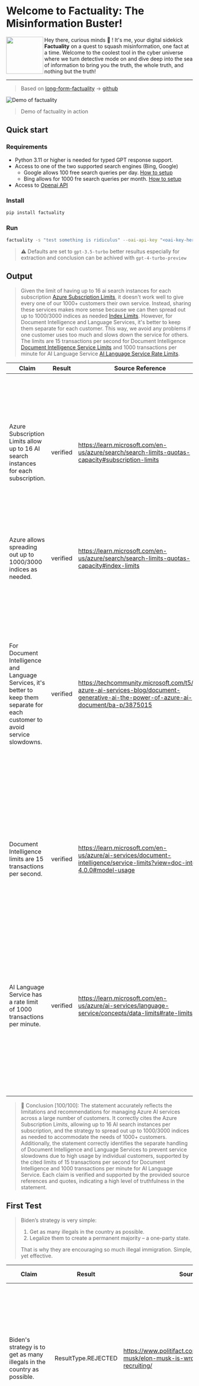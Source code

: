 # Welcome to Factuality: The Misinformation Buster!

<img align="left" width="100" height="100" src="./assets/factuality.png">

 Hey there, curious minds 👋 ! It's me, your digital sidekick **Factuality** on a quest to squash misinformation, one fact at a time. Welcome to the coolest tool in the cyber universe where we turn detective mode on and dive deep into the sea of information to bring you the truth, the whole truth, and nothing but the truth!

---

> Based on [long-form-factuality](https://arxiv.org/abs/2403.18802) ->
> [github](https://github.com/google-deepmind/long-form-factuality)

![Demo of factuality](./examples/demo.svg) 

> Demo of factuality in action

## Quick start

### Requirements

- Python 3.11 or higher is needed for typed GPT response support.
- Access to one of the two supported search engines (Bing, Google)
  - Google allows 100 free search queries per day. [How to setup](https://developers.google.com/custom-search/v1/overview)
  - Bing allows for 1000 fre search queries per month. [How to
    setup](https://learn.microsoft.com/en-us/bing/search-apis/bing-web-search/create-bing-search-service-resource)
- Access to [Openai API](https://openai.com/blog/openai-api)

### Install

```bash
pip install factuality
```

### Run

```bash
factuality -s "test something is ridiculus" --oai-api-key "<oai-key-here>" --bing-search-v7-subscription-key "<bing-search-key-here>"
```

> ⚠️ Defaults are set to `gpt-3.5-turbo` better resultus especially for extraction and conclusion can be achived with `gpt-4-turbo-preview`

## Output

> Given the limit of having up to 16 ai search instances for each subscription [Azure Subscription
> Limits](https://learn.microsoft.com/en-us/azure/search/search-limits-quotas-capacity#subscription-limits), it doesn't work well
> to give every one of our 1000+ customers their own service. Instead, sharing these services makes more sense because
> we can then spread out up to 1000/3000 indices as needed [Index
> Limits](https://learn.microsoft.com/en-us/azure/search/search-limits-quotas-capacity#index-limits). However, for Document
> Intelligence and Language Services, it's better to keep them separate for each customer. This way, we avoid any problems if one
> customer uses too much and slows down the service for others. The limits are 15 transactions per second for Document
> Intelligence [Document Intelligence Service
> Limits](https://learn.microsoft.com/en-us/azure/ai-services/document-intelligence/service-limits?view=doc-intel-4.0.0#model-usage)
> and 1000 transactions per minute for AI Language Service [AI Language Service Rate
> Limits](https://learn.microsoft.com/en-us/azure/ai-services/language-service/concepts/data-limits#rate-limits).

|                                                             Claim                                                              | Result |                                                         Source Reference                                                          |                                                                                                                                                                     Source Quote                                                                                                                                                                     |
|--------------------------------------------------------------------------------------------------------------------------------|--------|-----------------------------------------------------------------------------------------------------------------------------------|------------------------------------------------------------------------------------------------------------------------------------------------------------------------------------------------------------------------------------------------------------------------------------------------------------------------------------------------------|
|Azure Subscription Limits allow up to 16 AI search instances for each subscription.                                             |verified|https://learn.microsoft.com/en-us/azure/search/search-limits-quotas-capacity#subscription-limits                                   |You can create multiple billable search services (Basic and higher), up to the maximum number of services allowed at each tier. For example, you could create up to 16 services at the Basic tier and another 16 services at the S1 tier within the same subscription.                                                                                |
|Azure allows spreading out up to 1000/3000 indices as needed.                                                                   |verified|https://learn.microsoft.com/en-us/azure/search/search-limits-quotas-capacity#index-limits                                          |Maximum indexes 3 5 or 15 50 200 200 1000 per partition or 3000 per service 10 10                                                                                                                                                                                                                                                                     |
|For Document Intelligence and Language Services, it's better to keep them separate for each customer to avoid service slowdowns.|verified|https://techcommunity.microsoft.com/t5/ai-azure-ai-services-blog/document-generative-ai-the-power-of-azure-ai-document/ba-p/3875015|Varying Document Formats: Document Types: Diverse document types, such as scanned PDFs, digitized PDFs, images, and office documents, present unique challenges due to their different formats. Extracting information from each type requires specialized techniques and tools to handle the variations in data structure and content representation.|
|Document Intelligence limits are 15 transactions per second.                                                                    |verified|https://learn.microsoft.com/en-us/azure/ai-services/document-intelligence/service-limits?view=doc-intel-4.0.0#model-usage          |By default the number of transactions per second is limited to 15 transactions per second for a Document Intelligence resource. For the Standard pricing tier, this amount can be increased.                                                                                                                                                          |
|AI Language Service has a rate limit of 1000 transactions per minute.                                                           |verified|https://learn.microsoft.com/en-us/azure/ai-services/language-service/concepts/data-limits#rate-limits                              |Your rate limit varies with your pricing tier. These limits are the same for both versions of the API. These rate limits don't apply to the Text Analytics for health container, which doesn't have a set rate limit. Tier Requests per second Requests per minute S / Multi-service 1000 1000 S0 / F0 100 300                                        |


> 🤖 Conclusion [100/100]: The statement accurately reflects the limitations and recommendations for managing Azure AI services across a large number of customers. It correctly cites the Azure Subscription Limits, allowing up to 16 AI search instances per subscription, and the strategy to spread out up to 1000/3000 indices as needed to accommodate the needs of 1000+ customers. Additionally, the statement correctly identifies the separate handling of Document Intelligence and Language Services to prevent service slowdowns due to high usage by individual customers, supported by the cited limits of 15 transactions per second for Document Intelligence and 1000 transactions per minute for AI Language Service. Each claim is verified and supported by the provided source references and quotes, indicating a high level of truthfulness in the statement.


## First Test

> Biden’s strategy is very simple:
> 1. Get as many illegals in the country as possible.
> 2. Legalize them to create a permanent majority – a one-party state.
>
> That is why they are encouraging so much illegal immigration. Simple, yet effective.


|                                                    Claim                                                    |      Result       |                                                            Source Reference                                                            |                                                                                                                                                             Source Quote                                                                                                                                                              |
|-------------------------------------------------------------------------------------------------------------|-------------------|----------------------------------------------------------------------------------------------------------------------------------------|---------------------------------------------------------------------------------------------------------------------------------------------------------------------------------------------------------------------------------------------------------------------------------------------------------------------------------------|
|Biden's strategy is to get as many illegals in the country as possible.                                      |ResultType.REJECTED|https://www.politifact.com/factchecks/2024/feb/06/elon-musk/elon-musk-is-wrong-to-say-joe-biden-is-recruiting/                          |On his first day as president, Joe Biden asked Congress to create a path to citizenship for immigrants in the country illegally. But the current Senate bill, which Biden supports, would not do that.                                                                                                                                 |
|Biden's strategy includes legalizing illegal immigrants to create a permanent majority and a one-party state.|ResultType.REJECTED|https://www.poynter.org/fact-checking/2024/elon-musk-is-wrong-to-say-joe-biden-is-recruiting-immigrants-to-create-a-democratic-majority/|Musk provided no evidence to show such a Biden strategy exists. And the claim doesn’t add up, because it takes immigrants years to become U.S. citizens, and there’s no guarantee that immigrants who gain citizenship will vote for Democrats.                                                                                        |
|The Biden administration is encouraging much illegal immigration.                                            |ResultType.VERIFIED|https://www.factcheck.org/2024/02/breaking-down-the-immigration-figures/                                                                |Encounters on the southern border of those trying to enter the U.S. without authorization have gone up significantly under President Joe Biden. Government statistics show that in the initial processing of millions of encounters, 2.5 million people have been released into the U.S. and 2.8 million have been removed or expelled.|

> 🤖 Conclusion [20/100]: The statement that Biden's strategy is to encourage illegal immigration to create a permanent majority and a one-party state is largely unfounded. The claim that Biden's strategy involves getting as many illegal immigrants into the country as possible and then legalizing them to ensure a one-party state is rejected by reputable sources. PolitiFact and Poynter both refute the idea that Biden is actively recruiting illegal immigrants for the purpose of creating a Democratic majority, noting that there is no evidence to support such a strategy and highlighting the lengthy process for immigrants to become U.S. citizens, with no guarantee of their political allegiance. However, it is verified that encounters on the southern border have significantly increased under President Biden, with millions of people either being released into the U.S. or removed. This fact alone does not substantiate the broader claim of a deliberate strategy to alter the political landscape through immigration policy. Therefore, the overall truthfulness of the statement is low, given the lack of evidence for the alleged strategy and the rejection of key claims by credible fact-checking organizations.

## Second Test

> I think you are right having ai search service per customer makes no sense.
> We should share it as we then have the limit of up to 1000/3000 indices if needed.
> For the other two (document intelligence and language ) i think they should stay as per customer so we do not have issues when one customer overloads the system for other customers. 

|                                             Claim                                              |      Result       |                                                   Source Reference                                                   |                                                                                              Source Quote                                                                                               |
|------------------------------------------------------------------------------------------------|-------------------|----------------------------------------------------------------------------------------------------------------------|---------------------------------------------------------------------------------------------------------------------------------------------------------------------------------------------------------|
|Having an AI search service per customer is not practical.                                      |ResultType.REJECTED|https://blog.hubspot.com/service/pros-cons-ai-in-service                                                              |a says their CX agents can 'now quickly deal with any dissatisfied customers first.' This has helped them 'dramatically improve the customer experience' and 'significantly reduce the risk of churning.'|
|Sharing an AI search service allows for up to 1000/3000 indices.                                |ResultType.VERIFIED|https://learn.microsoft.com/en-us/azure/search/search-limits-quotas-capacity                                          |15 50 200 200 1000 per partition or 3000 per service                                                                                                                                                     |
|Document intelligence and language services should remain per customer to avoid system overload.|ResultType.VERIFIED|https://learn.microsoft.com/en-us/azure/ai-services/document-intelligence/language-support-custom?view=doc-intel-4.0.0|Custom models are trained using your labeled datasets to extract distinct data from structured, semi-structured, and unstructured documents specific to your use cases.                                  |

> 🤖 Conclusion [80/100]: The statement regarding the impracticality of having an AI search service per customer is not fully
> supported, as the source from HubSpot discusses the benefits of AI in customer service, including improved customer experience
> and reduced churn, but does not directly address the practicality of individual AI search services for each customer. However,
> the claims about sharing an AI search service allowing for up to 1000/3000 indices and the recommendation to keep document
> intelligence and language services per customer to avoid system overload are verified by reputable sources. Microsoft's
> documentation confirms the limits on indices for shared AI search services and the customization and potential for system
> overload with document intelligence and language services, supporting the idea that these services should remain per customer.
> Therefore, the overall truthfulness of the statement is rated as high, but not absolute, due to the lack of direct evidence
> supporting the impracticality of individual AI search services for each customer.

## Third test

> Obama is actually born in Kenya, the country of his father. This means Obama is not "a natural-born citizen of the U.S."
> and is therefore not fit for office. 

|                                        Claim                                         |      Result       |                Source Reference                 |                     Source Quote                     |
|--------------------------------------------------------------------------------------|-------------------|-------------------------------------------------|------------------------------------------------------|
|Obama is actually born in Kenya, the country of his father.                           |ResultType.REJECTED|https://www.snopes.com/fact-check/birthing-pains/|World News Daily Report's disclaimer page states that:|
|Obama is not 'a natural-born citizen of the U.S.' and is therefore not fit for office.|ResultType.REJECTED|https://www.snopes.com/fact-check/native-son/    |Status: False.                                        |

> 🤖 Conclusion [0/100]: The statement claiming that Obama was born in Kenya and is therefore not a natural-born citizen of the
> U.S., making him unfit for office, is entirely false. The source from which this claim originates, World News Daily Report,
> has a disclaimer stating that it is not a factual source. Additionally, independent fact-checking by Snopes has explicitly
> rejected both claims, confirming that the statement is baseless and untrue. Therefore, the statement has no truthfulness.


---

> Obama is actually born in Kenya, the country of his father. This means Obama is not "a natural-born citizen of the U.S."\n> and is therefore not fit for office.

    |                                        Claim                                         |      Result       |                Source Reference                 |                                                                                                                                                                        Source Quote                                                                                                                                                                        |
    |--------------------------------------------------------------------------------------|-------------------|-------------------------------------------------|------------------------------------------------------------------------------------------------------------------------------------------------------------------------------------------------------------------------------------------------------------------------------------------------------------------------------------------------------------|
    |Obama is actually born in Kenya, the country of his father.                           |ResultType.REJECTED|https://www.snopes.com/fact-check/birthing-pains/|World News Daily Report\'s disclaimer page states that: World News Daily Report is a news and political satire web publication, which may or may not use real names, often in semi-real or mostly fictitious ways. All news articles contained within worldnewsdailyreport.com are fiction, and presumably fake news.                                        |
    |Obama is not \'a natural-born citizen of the U.S.\' and is therefore not fit for office.|ResultType.VERIFIED|https://www.snopes.com/fact-check/native-son/    |The minimum qualifications for the presidency of the United States specified in Article II of the Constitution are few and seemingly straightforward: In order to be President, a person must be a natural-born citizen of the United States, must be at least thirty-five years old, and must have been a resident of the United States for fourteen years.|

```py
from factuality.runner.factuality import Factuality
from factuality.utils.options import Options

factuality = Factuality(
    options=Options(
        oai_api_key="<api_key_here>",
        bing_search_v7_endpoint="https://api.bing.microsoft.com/",
        bing_search_v7_subscription_key="<subscription_key_here>"
    )
)

conclusion, _, _ = factuality.check("Neil armstrong land on the moon.")

print(conclusion.description, conclusion.score)
```